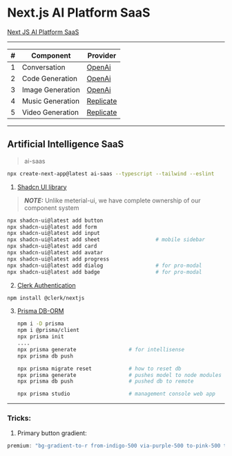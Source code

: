 # Next.js AI Platform SaaS

[Next JS AI Platform SaaS](https://www.youtube.com/watch?v=ffJ38dBzrlY)

---
| # | Component  | Provider  |
|--- |---|---|
| 1 | Conversation | [OpenAi](https://openai.com/) |
| 2 | Code Generation | [OpenAi](https://openai.com/)  |
| 3 | Image Generation | [OpenAi](https://openai.com/)  |
| 4 | Music Generation | [Replicate](https://replicate.com/)  |
| 5 | Video Generation | [Replicate](https://replicate.com/)  |
---
## Artificial Intelligence SaaS
> ai-saas
``` bash
npx create-next-app@latest ai-saas --typescript --tailwind --eslint
```

1. [Shadcn UI library](https://ui.shadcn.com/docs)
> **_NOTE:_**  Unlike meterial-ui, we have complete ownership of our component system
``` bash
npx shadcn-ui@latest add button
npx shadcn-ui@latest add form
npx shadcn-ui@latest add input
npx shadcn-ui@latest add sheet                  # mobile sidebar
npx shadcn-ui@latest add card
npx shadcn-ui@latest add avatar
npx shadcn-ui@latest add progress
npx shadcn-ui@latest add dialog                 # for pro-modal
npx shadcn-ui@latest add badge                  # for pro-modal
```

2. [Clerk Authentication](https://clerk.com/)
``` bash
npm install @clerk/nextjs
```

3. [Prisma DB-ORM](https://www.prisma.io/)
    ``` bash
    npm i -D prisma
    npm i @prisma/client
    npx prisma init
    ....
    npx prisma generate                 # for intellisense
    npx prisma db push

    npx prisma migrate reset            # how to reset db
    npx prisma generate                 # pushes model to node modules so you can use
    npx prisma db push                  # pushed db to remote
    
    npx prisma studio                   # management console web app
---

### Tricks:
1. Primary button gradient:
``` js
premium: "bg-gradient-to-r from-indigo-500 via-purple-500 to-pink-500 text-white border-0",
```